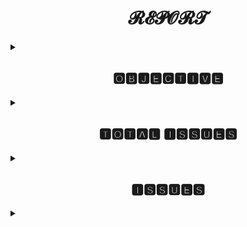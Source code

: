 <h1 align="center">𝓡𝓔𝓟𝓞𝓡𝓣</h1>
<details>
<summary><h2 align="center">🅾🅱🅹🅴🅲🆃🅸🆅🅴</h2></summary>
Weekly Status Report Etransport [17/05/2021-21/05/2021]
</details>
<details>
<summary><h2 align="center">🆃🅾🆃🅰🅻 🅸🆂🆂🆄🅴🆂</h2></summary>
<h3>𝒯𝑜𝓉𝒶𝓁 𝐼𝓈𝓈𝓊𝑒𝓈 𝑅𝑒𝓅𝑜𝓇𝓉𝑒𝒹 :</h3>

``` 
- Total 141 issues are reported this week.
- On Wednesday[19/05/2021] 35 issues reported 
- On Thursday[20/05/2021] 25 issues reported.
- On Friday[21/05/2021] 37 issues reported.
```
</details>

<details>
<summary><h2 align="center"> 🅸🆂🆂🆄🅴🆂</h2></summary>
<h3>  Major issues reported this week are: :</h3>
  
- U01 partition on Vahan server 10.246.40.132
- High memory utilization on vahan staging server 10.248.93.47
- ITMS server 10.246.115.132 down on Thursday 
- Tomcat port 81 critical 
</details>


<details>
<summary><h2 align="center"🆁🅴🅿🅴🅰🆃🅴🅳 🅸🆂🆂🆄🅴🆂</h2></summary>
<h3>  Repeated issues reported this week are: :</h3>

```
  Memory & CPU utilization issues on Datalake Servers.
```
- 10.246.40.239
- 10.246.40.228
- 10.246.40.229
- 10.246.40.159

```
  Memory Utilization on ITMS Servers:
```
- 10.249.115.133
- 10.249.115.132
</details>




